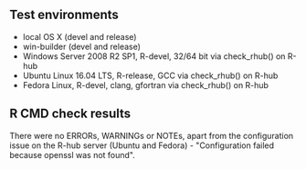 ## Test environments
* local OS X (devel and release)
* win-builder (devel and release)
* Windows Server 2008 R2 SP1, R-devel, 32/64 bit via check_rhub() on R-hub
* Ubuntu Linux 16.04 LTS, R-release, GCC via check_rhub() on R-hub
* Fedora Linux, R-devel, clang, gfortran via check_rhub() on R-hub

## R CMD check results
There were no ERRORs, WARNINGs or NOTEs, apart from the configuration issue on the R-hub server (Ubuntu and Fedora) - "Configuration failed because openssl was not found".
